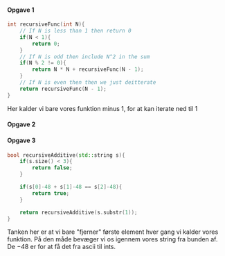 #### Opgave 1

```cpp
int recursiveFunc(int N){
    // If N is less than 1 then return 0
    if(N < 1){
        return 0;
    }
    // If N is odd then include N^2 in the sum
    if(N % 2 != 0){
        return N * N + recursiveFunc(N - 1);
    }
    // If N is even then then we just deitterate
    return recursiveFunc(N - 1);
}
```
Her kalder vi bare vores funktion minus 1, for at kan iterate ned til 1

#### Opgave 2


#### Opgave 3

```cpp
bool recursiveAdditive(std::string s){
    if(s.size() < 3){
        return false;
    }

    if(s[0]-48 + s[1]-48 == s[2]-48){
        return true;
    }

    return recursiveAdditive(s.substr(1));
}
```
Tanken her er at vi bare "fjerner" første element hver gang vi kalder vores funktion. På den måde bevæger vi os igennem vores string fra bunden af. De $-48$ er for at få det fra ascii til ints.
